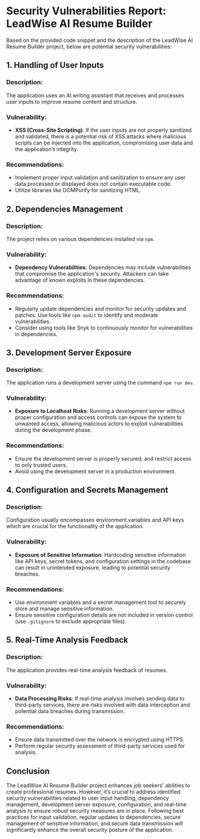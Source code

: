 # Security Vulnerabilities Report: LeadWise AI Resume Builder

Based on the provided code snippet and the description of the LeadWise AI Resume Builder project, below are potential security vulnerabilities:

## 1. Handling of User Inputs

### Description:
The application uses an AI writing assistant that receives and processes user inputs to improve resume content and structure. 

### Vulnerability:
- **XSS (Cross-Site Scripting)**: If the user inputs are not properly sanitized and validated, there is a potential risk of XSS attacks where malicious scripts can be injected into the application, compromising user data and the application’s integrity.

### Recommendations:
- Implement proper input validation and sanitization to ensure any user data processed or displayed does not contain executable code.
- Utilize libraries like DOMPurify for sanitizing HTML.

## 2. Dependencies Management

### Description:
The project relies on various dependencies installed via `npm`.

### Vulnerability:
- **Dependency Vulnerabilities**: Dependencies may include vulnerabilities that compromise the application's security. Attackers can take advantage of known exploits in these dependencies.

### Recommendations:
- Regularly update dependencies and monitor for security updates and patches. Use tools like `npm audit` to identify and moderate vulnerabilities.
- Consider using tools like Snyk to continuously monitor for vulnerabilities in dependencies.

## 3. Development Server Exposure

### Description:
The application runs a development server using the command `npm run dev`.

### Vulnerability:
- **Exposure to Localhost Risks**: Running a development server without proper configuration and access controls can expose the system to unwanted access, allowing malicious actors to exploit vulnerabilities during the development phase.

### Recommendations:
- Ensure the development server is properly secured, and restrict access to only trusted users.
- Avoid using the development server in a production environment.

## 4. Configuration and Secrets Management

### Description:
Configuration usually encompasses environment variables and API keys which are crucial for the functionality of the application.

### Vulnerability:
- **Exposure of Sensitive Information**: Hardcoding sensitive information like API keys, secret tokens, and configuration settings in the codebase can result in unintended exposure, leading to potential security breaches.

### Recommendations:
- Use environment variables and a secret management tool to securely store and manage sensitive information.
- Ensure sensitive configuration details are not included in version control (use `.gitignore` to exclude appropriate files).

## 5. Real-Time Analysis Feedback

### Description:
The application provides real-time analysis feedback of resumes.

### Vulnerability:
- **Data Processing Risks**: If real-time analysis involves sending data to third-party services, there are risks involved with data interception and potential data breaches during transmission.

### Recommendations:
- Ensure data transmitted over the network is encrypted using HTTPS.
- Perform regular security assessment of third-party services used for analysis.

## Conclusion

The LeadWise AI Resume Builder project enhances job seekers' abilities to create professional resumes. However, it’s crucial to address identified security vulnerabilities related to user input handling, dependency management, development server exposure, configuration, and real-time analysis to ensure robust security measures are in place. Following best practices for input validation, regular updates to dependencies, secure management of sensitive information, and secure data transmission will significantly enhance the overall security posture of the application.